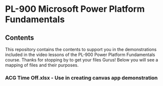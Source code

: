 # PL-900 Microsoft Power Platform Fundamentals


## Contents

This repository contains the contents to support you in the demonstrations included in the video lessons of the PL-900 Power Platform Fundamentals course. Thanks for stopping by to get your files Gurus! Below you will see a mapping of files and their purposes.


### ACG Time Off.xlsx - Use in creating canvas app demonstration
